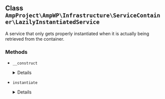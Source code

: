 ## Class `AmpProject\AmpWP\Infrastructure\ServiceContainer\LazilyInstantiatedService`

A service that only gets properly instantiated when it is actually being retrieved from the container.

### Methods
* `__construct`

	<details>

	```php
	public __construct( callable $instantiation )
	```

	Instantiate a LazilyInstantiatedService object.


	</details>
* `instantiate`

	<details>

	```php
	public instantiate()
	```

	Do the actual service instantiation and return the real service.


	</details>
